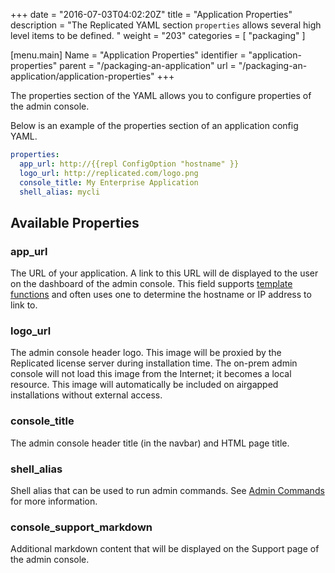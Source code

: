 +++
date = "2016-07-03T04:02:20Z"
title = "Application Properties"
description = "The Replicated YAML section `properties` allows several high level items to be defined. "
weight = "203"
categories = [ "packaging" ]

[menu.main]
Name       = "Application Properties"
identifier = "application-properties"
parent     = "/packaging-an-application"
url        = "/packaging-an-application/application-properties"
+++

The properties section of the YAML allows you to configure properties of the admin console.

Below is an example of the properties section of an application config YAML.

```yml
properties:
  app_url: http://{{repl ConfigOption "hostname" }}
  logo_url: http://replicated.com/logo.png
  console_title: My Enterprise Application
  shell_alias: mycli
```

## Available Properties
### app_url
The URL of your application. A link to this URL will de displayed to the user on the dashboard of the admin console. This
field supports [template functions](/packaging-an-application/template-functions/) and often uses one to determine the
hostname or IP address to link to.

### logo_url
The admin console header logo.  This image will be proxied by the Replicated license server during installation time. The
on-prem admin console will not load this image from the Internet; it becomes a local resource. This image will automatically
be included on airgapped installations without external access.

### console_title
The admin console header title (in the navbar) and HTML page title.

### shell_alias
Shell alias that can be used to run admin commands. See [Admin Commands](/packaging-an-application/admin-commands/)
for more information.

### console_support_markdown
Additional markdown content that will be displayed on the Support page of the admin console.
